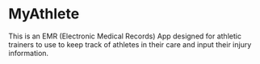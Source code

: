 # MyAthlete

This is an EMR (Electronic Medical Records) App designed for athletic trainers to use to keep track of athletes in their care and input their injury information. 
